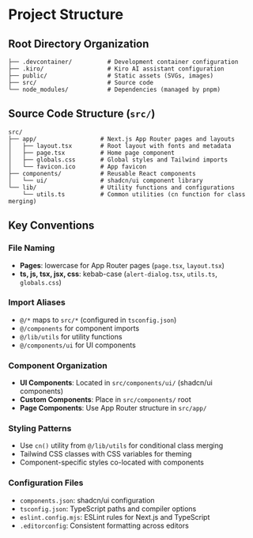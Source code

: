 # Project Structure

## Root Directory Organization

```
├── .devcontainer/          # Development container configuration
├── .kiro/                  # Kiro AI assistant configuration
├── public/                 # Static assets (SVGs, images)
├── src/                    # Source code
└── node_modules/           # Dependencies (managed by pnpm)
```

## Source Code Structure (`src/`)

```
src/
├── app/                  # Next.js App Router pages and layouts
│   ├── layout.tsx        # Root layout with fonts and metadata
│   ├── page.tsx          # Home page component
│   ├── globals.css       # Global styles and Tailwind imports
│   └── favicon.ico       # App favicon
├── components/           # Reusable React components
│   └── ui/               # shadcn/ui component library
└── lib/                  # Utility functions and configurations
    └── utils.ts          # Common utilities (cn function for class merging)
```

## Key Conventions

### File Naming

-   **Pages**: lowercase for App Router pages (`page.tsx`, `layout.tsx`)
-   **ts, js, tsx, jsx, css**: kebab-case (`alert-dialog.tsx`, `utils.ts`, `globals.css`)

### Import Aliases

-   `@/*` maps to `src/*` (configured in `tsconfig.json`)
-   `@/components` for component imports
-   `@/lib/utils` for utility functions
-   `@/components/ui` for UI components

### Component Organization

-   **UI Components**: Located in `src/components/ui/` (shadcn/ui components)
-   **Custom Components**: Place in `src/components/` root
-   **Page Components**: Use App Router structure in `src/app/`

### Styling Patterns

-   Use `cn()` utility from `@/lib/utils` for conditional class merging
-   Tailwind CSS classes with CSS variables for theming
-   Component-specific styles co-located with components

### Configuration Files

-   `components.json`: shadcn/ui configuration
-   `tsconfig.json`: TypeScript paths and compiler options
-   `eslint.config.mjs`: ESLint rules for Next.js and TypeScript
-   `.editorconfig`: Consistent formatting across editors
